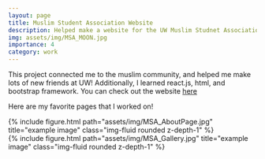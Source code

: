 ```yaml
---
layout: page
title: Muslim Student Association Website
description: Helped make a website for the UW Muslim Studnet Association (MSA) as a part of DUBvelopers UW!
img: assets/img/MSA_MOON.jpg
importance: 4
category: work
---
```


This project connected me to the muslim community, and helped me make lots of new friends at UW!
Additionally, I learned react.js, html, and bootstrap framework. You can check out the website <a href='https://msauw.org/'>here</a>
   



Here are my favorite pages that I worked on!

<div class="row justify-content-sm-center">
    <div class="col-sm-8 mt-3 mt-md-0">
        {% include figure.html path="assets/img/MSA_AboutPage.jpg" title="example image" class="img-fluid rounded z-depth-1" %}
    </div>
    <div class="col-sm-4 mt-3 mt-md-0">
        {% include figure.html path="assets/img/MSA_Gallery.jpg" title="example image" class="img-fluid rounded z-depth-1" %}
    </div>
</div>





